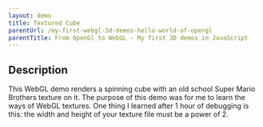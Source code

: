 ```yaml
---
layout: demo
title: Textured Cube
parentUrl: /my-first-webgl-3d-demos-hello-world-of-opengl
parentTitle: From OpenGl to WebGL - My first 3D demos in JavaScript
---
```


## Description

This WebGL demo renders a spinning cube with an old school Super Mario Brothers texture on it. The purpose of this demo was for me to learn the ways of WebGL textures. One thing I learned after 1 hour of debugging is this: the width and height of your texture file must be a power of 2.

<canvas id="canvas_window" style="width: 100%;"></canvas>
<script src="/js/webgl-utils.js"></script>
<script src="/js/glmatrix-0.9.5-min.js"></script>
<script id="shader-vs" type="x-shader/x-vertex"></script>
<script id="shader-fs" type="x-shader/x-fragment"></script>
<script>
var gl;
var shaderProg;
var vbo = [ {cube: {x:0, y:-1.75, z:-1.0}}];
var pMatrix = mat4.create();
var mvMatrix = mat4.create();
var mvMatrixStack = [];

/**************************************************
* Load shader content from the server
**************************************************/
function loadShaderContent(pFilename, pScriptId, cb)
{
    $.ajax({
        url: '/demo-deps/' + pFilename,
        success: function(data){
            document.querySelector('#' + pScriptId).innerText = data;
        },
    });
    cb();
}


/**************************************************
* Attempt to initialize a WebGL context
**************************************************/
function initGL(pCanvas)
{
    try
    {
        gl = pCanvas.getContext('experimental-webgl');
        gl.viewportWidth = pCanvas.width;
        gl.viewportHeight = pCanvas.height;
    }
    catch(e){}

    if(!gl)
        throw new Error('Could not initialize WebGL: ' + e);
}


/**************************************************
* Create, compile, and return a shader object
**************************************************/
function getShader(pGl, pShaderId, pFilename)
{
    var shaderScript = document.querySelector('#' + pShaderId);
    var shaderContent;

    shaderContent = shaderScript.text;

    var shader;

    if(shaderScript.type == 'x-shader/x-vertex')
        shader = pGl.createShader(pGl.VERTEX_SHADER);
    else if(shaderScript.type == 'x-shader/x-fragment')
        shader = pGl.createShader(pGl.FRAGMENT_SHADER);

    // Ignore attempts to create geometry shaders for now
    else
        return null;

    pGl.shaderSource(shader, shaderContent);
    pGl.compileShader(shader);

    // Check that compilation was awesome, throw error if not so
    if(!pGl.getShaderParameter(shader, pGl.COMPILE_STATUS))
        throw new Error(pGl.getShaderInfoLog(shader));

    return shader;
}


/**************************************************
* Create a shader program
**************************************************/
function initShaders(pParam)
{
    var gl = pParam.gl;

    var vertexShader = getShader(gl, pParam.vert.scriptId, pParam.vert.filename);
    var fragmentShader = getShader(gl, pParam.frag.scriptId, pParam.frag.filename);

    shaderProg = gl.createProgram();
    gl.attachShader(shaderProg, vertexShader);
    gl.attachShader(shaderProg, fragmentShader);
    gl.linkProgram(shaderProg);
    
    if(!gl.getProgramParameter(shaderProg, gl.LINK_STATUS))
        throw new Error('Error: Could not initialize shaders');

    gl.useProgram(shaderProg);

    // Link attribute locations
    shaderProg.vertexPositionAttribute = gl.getAttribLocation(shaderProg, 'aVertexPosition');
    gl.enableVertexAttribArray(shaderProg.vertexPositionAttribute);
    
    shaderProg.vertexTextureAttribute = gl.getAttribLocation(shaderProg, 'aTextureCoord');
    gl.enableVertexAttribArray(shaderProg.vertexTextureAttribute);

    // Link uniform locations
    shaderProg.pMatrixUniform = gl.getUniformLocation(shaderProg, 'uPMatrix');
    shaderProg.mvMatrixUniform = gl.getUniformLocation(shaderProg, 'uMVMatrix');
    shaderProg.samplerUniform = gl.getUniformLocation(shaderProg, 'uSampler');
}


/**************************************************
* Create a Vertex Buffer Object
**************************************************/
function initVbo(pGl, pVbo, pVerts, pTextures, pIndices)
{
    var gl = pGl;

    pVbo.gl_verts = gl.createBuffer();
    gl.bindBuffer(gl.ARRAY_BUFFER, pVbo.gl_verts);
    gl.bufferData(gl.ARRAY_BUFFER, 
                    new Float32Array(pVerts),
                    gl.STATIC_DRAW);

    pVbo.gl_textures = gl.createBuffer();
    gl.bindBuffer(gl.ARRAY_BUFFER, pVbo.gl_textures);
    gl.bufferData(gl.ARRAY_BUFFER, 
                    new Float32Array(pTextures),
                    gl.STATIC_DRAW);
                    
    pVbo.gl_indices = gl.createBuffer();
    gl.bindBuffer(gl.ELEMENT_ARRAY_BUFFER, pVbo.gl_indices);
    gl.bufferData(gl.ELEMENT_ARRAY_BUFFER, new Uint16Array(pIndices), gl.STATIC_DRAW);
}


function handleLoadedTexture(pGl, pTexture)
{
    var gl = pGl;
    
    gl.bindTexture(gl.TEXTURE_2D, pTexture);
    gl.pixelStorei(gl.UNPACK_FLIP_Y_WEBGL, true);
    gl.texImage2D(gl.TEXTURE_2D, 0, gl.RGBA, gl.RGBA, gl.UNSIGNED_BYTE, pTexture.img);
    gl.texParameteri(gl.TEXTURE_2D, gl.TEXTURE_MAG_FILTER, gl.NEAREST);
    gl.texParameteri(gl.TEXTURE_2D, gl.TEXTURE_MIN_FILTER, gl.NEAREST);
    gl.bindTexture(gl.TEXTURE_2D, null);
}

function initTexture(pGl, pFile)
{
    var gl = pGl;
    texture = gl.createTexture();
    texture.img = new Image();
    
    texture.img.onload = function()
    {
        handleLoadedTexture(gl, texture);
    };
    
    texture.img.src = pFile;
}


/**************************************************
* Send uniforms to shader program
**************************************************/
function setMatrixUniforms()
{
    gl.uniformMatrix4fv(shaderProg.pMatrixUniform, false, pMatrix);
    gl.uniformMatrix4fv(shaderProg.mvMatrixUniform, false, mvMatrix);
}


var PI_DIV_180 = Math.PI / 180;
function degToRad(pDeg)
{
    return pDeg * PI_DIV_180;
}

var xRot = 45;
var yRot = 0;
/**************************************************
* Draw the scene
**************************************************/
function drawScene()
{
    requestAnimationFrame(drawScene);
    gl.viewport(0, 0, gl.viewportWidth, gl.viewportHeight);
    gl.clear(gl.COLOR_BUFFER_BIT | gl.DEPTH_BUFFER_BIT);

    mat4.perspective(45, gl.viewportWidth / gl.viewportHeight, 0.1, 100.0, pMatrix);

    //
    // Draw triangle 1
    //
    mat4.identity(mvMatrix);
    mat4.translate(mvMatrix, [0.0, 0.0, -20.0]);
    mat4.rotate(mvMatrix, degToRad(xRot), [1, 0, 0]);
    mat4.rotate(mvMatrix, degToRad(yRot), [0, 1, 0]);
    mat4.scale(mvMatrix, [5.0, 5.0, 5.0]);
    
    yRot += 1 % 360;
    xRot += 0.75 % 360;

    gl.bindBuffer(gl.ARRAY_BUFFER, vbo[0].cube.gl_verts);
    gl.vertexAttribPointer(shaderProg.vertexPositionAttribute, 
                            vbo[0].cube.verts.itemSize,
                            gl.FLOAT,
                            false,
                            0, 0);
                            
    gl.bindBuffer(gl.ARRAY_BUFFER, vbo[0].cube.gl_textures);
    gl.vertexAttribPointer(shaderProg.vertexTextureAttribute, 
                            vbo[0].cube.texture.itemSize,
                            gl.FLOAT,
                            false,
                            0, 0);
                            
                            
    gl.activeTexture(gl.TEXTURE0);
    gl.bindTexture(gl.TEXTURE_2D, texture);
    gl.uniform1i(shaderProg.samplerUniform, 0);
    
    gl.bindBuffer(gl.ELEMENT_ARRAY_BUFFER, vbo[0].cube.gl_indices);
    setMatrixUniforms();
    gl.drawElements(gl.TRIANGLES, vbo[0].cube.indices.totalIndices, gl.UNSIGNED_SHORT, 0);
}


function webGLInit()
{
    //
    // Set canvas
    //
    var canvas = document.querySelector('#canvas_window');
    var w = $('body').width();
    canvas.width = w * 0.75;
    canvas.height = canvas.width / 2.75;
    canvas.style.display = 'block';

    initGL(canvas);

    //
    // Create shader program
    //
    initShaders({
        gl: gl,
        vert: {
            scriptId: 'shader-vs',
            // Use a '@@' to represent a '/' because it'll be part of the URI
            filename: 'shaders@@texture-vertex-shader.glsl'
        },
        frag: {
            scriptId: 'shader-fs',
            filename: 'shaders@@texture-fragment-shader.glsl'
        }
    });

    //
    // Create VBO
    //
    var cubeVerts = [
        // Front face
        -1.0, -1.0,  1.0,
        1.0, -1.0,  1.0,
        1.0,  1.0,  1.0,
        -1.0,  1.0,  1.0,

        // Back face
        -1.0, -1.0, -1.0,
        -1.0,  1.0, -1.0,
        1.0,  1.0, -1.0,
        1.0, -1.0, -1.0,

        // Top face
        -1.0,  1.0, -1.0,
        -1.0,  1.0,  1.0,
        1.0,  1.0,  1.0,
        1.0,  1.0, -1.0,

        // Bottom face
        -1.0, -1.0, -1.0,
        1.0, -1.0, -1.0,
        1.0, -1.0,  1.0,
        -1.0, -1.0,  1.0,

        // Right face
        1.0, -1.0, -1.0,
        1.0,  1.0, -1.0,
        1.0,  1.0,  1.0,
        1.0, -1.0,  1.0,

        // Left face
        -1.0, -1.0, -1.0,
        -1.0, -1.0,  1.0,
        -1.0,  1.0,  1.0,
        -1.0,  1.0, -1.0
    ];
    
    var cubeTextures = [
        // Front face
        0.0, 0.0,
        1.0, 0.0,
        1.0, 1.0,
        0.0, 1.0,

        // Back face
        1.0, 0.0,
        1.0, 1.0,
        0.0, 1.0,
        0.0, 0.0,

        // Top face
        0.0, 1.0,
        0.0, 0.0,
        1.0, 0.0,
        1.0, 1.0,

        // Bottom face
        1.0, 1.0,
        0.0, 1.0,
        0.0, 0.0,
        1.0, 0.0,

        // Right face
        1.0, 0.0,
        1.0, 1.0,
        0.0, 1.0,
        0.0, 0.0,

        // Left face
        0.0, 0.0,
        1.0, 0.0,
        1.0, 1.0,
        0.0, 1.0
    ];
    
    var cubeIndices = [
        0, 1, 2,      0, 2, 3,    // Front face
        4, 5, 6,      4, 6, 7,    // Back face
        8, 9, 10,     8, 10, 11,  // Top face
        12, 13, 14,   12, 14, 15, // Bottom face
        16, 17, 18,   16, 18, 19, // Right face
        20, 21, 22,   20, 22, 23  // Left face
    ];
    

    vbo[0].cube.verts = {};
    vbo[0].cube.texture = {};
    vbo[0].cube.indices = {};
    
    vbo[0].cube.verts.itemSize = 3 /* (x, y, z) */;
    vbo[0].cube.verts.totalVerts = cubeVerts.length / vbo[0].cube.verts.itemSize;
    
    vbo[0].cube.texture.itemSize = 2 /* (r, b, g, a) */;
    vbo[0].cube.texture.totalTextures = cubeTextures.length / vbo[0].cube.texture.itemSize;
    
    vbo[0].cube.indices.itemSize = 1; /* one row of each buffer */
    vbo[0].cube.indices.totalIndices = cubeIndices.length;

    vbo[0].cube.gl_verts = null;
    vbo[0].cube.gl_textures = null;
    vbo[0].cube.gl_indices = null;

    initVbo(gl, vbo[0].cube, cubeVerts, cubeTextures, cubeIndices);
    initTexture(gl, '/images/textures/mario-block.png');
    
    //
    // Setup scene attributes
    //
    gl.clearColor(0.13, 0.13, 0.13, 1.0);
    gl.enable(gl.DEPTH_TEST);
    
    //
    // draw scene
    //
    drawScene();
}

// Load shader content from shader async
var progsLoaded = 0;
function checkProgs() {
   if (++progsLoaded === 2) {
      setTimeout(webGLInit, 1000);
   }
}
loadShaderContent('texture-vertex-shader.glsl', 'shader-vs', checkProgs);
loadShaderContent('texture-fragment-shader.glsl', 'shader-fs', checkProgs);
</script>
